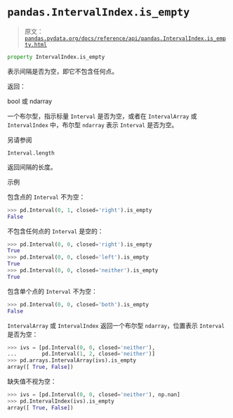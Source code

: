 # `pandas.IntervalIndex.is_empty`

> 原文：[`pandas.pydata.org/docs/reference/api/pandas.IntervalIndex.is_empty.html`](https://pandas.pydata.org/docs/reference/api/pandas.IntervalIndex.is_empty.html)

```py
property IntervalIndex.is_empty
```

表示间隔是否为空，即它不包含任何点。

返回：

bool 或 ndarray

一个布尔型，指示标量 `Interval` 是否为空，或者在 `IntervalArray` 或 `IntervalIndex` 中，布尔型 `ndarray` 表示 `Interval` 是否为空。

另请参阅

`Interval.length`

返回间隔的长度。

示例

包含点的 `Interval` 不为空：

```py
>>> pd.Interval(0, 1, closed='right').is_empty
False 
```

不包含任何点的 `Interval` 是空的：

```py
>>> pd.Interval(0, 0, closed='right').is_empty
True
>>> pd.Interval(0, 0, closed='left').is_empty
True
>>> pd.Interval(0, 0, closed='neither').is_empty
True 
```

包含单个点的 `Interval` 不为空：

```py
>>> pd.Interval(0, 0, closed='both').is_empty
False 
```

`IntervalArray` 或 `IntervalIndex` 返回一个布尔型 `ndarray`，位置表示 `Interval` 是否为空：

```py
>>> ivs = [pd.Interval(0, 0, closed='neither'),
...        pd.Interval(1, 2, closed='neither')]
>>> pd.arrays.IntervalArray(ivs).is_empty
array([ True, False]) 
```

缺失值不视为空：

```py
>>> ivs = [pd.Interval(0, 0, closed='neither'), np.nan]
>>> pd.IntervalIndex(ivs).is_empty
array([ True, False]) 
```
